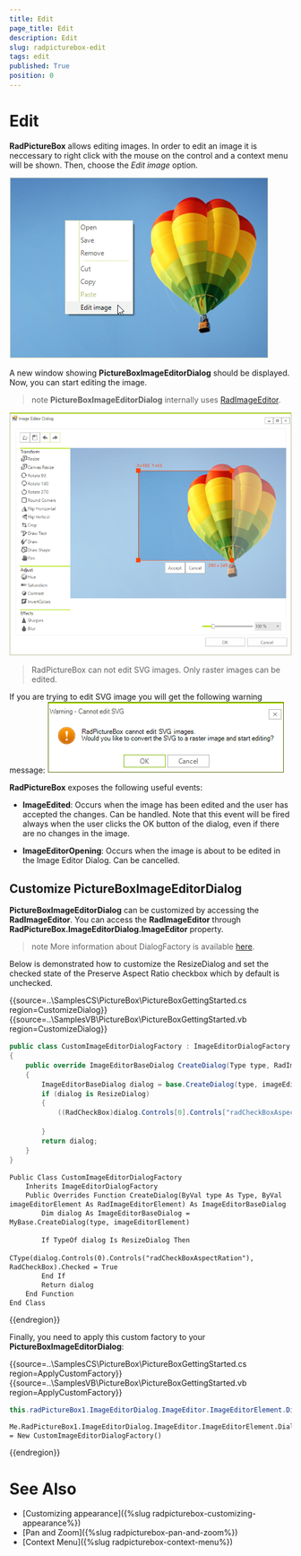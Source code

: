 ```yaml
---
title: Edit
page_title: Edit
description: Edit
slug: radpicturebox-edit
tags: edit
published: True
position: 0
---
```


# Edit

**RadPictureBox** allows editing images. In order to edit an image it is neccessary to right click with the mouse on the control and a context menu will be shown. Then, choose the *Edit image* option.

![picturebox-edit001](images/edit001.png)

A new window showing **PictureBoxImageEditorDialog** should be displayed. Now, you can start editing the image.

>note **PictureBoxImageEditorDialog** internally uses [RadImageEditor](https://docs.telerik.com/devtools/winforms/controls/image-editor/overview).

![picturebox-edit002](images/edit002.png)

> RadPictureBox can not edit SVG images. Only raster images can be edited. 

If you are trying to edit SVG image you will get the following warning message:
![picturebox-edit003](images/edit003.png)

**RadPictureBox** exposes the following useful events:

- **ImageEdited**:  Occurs when the image has been edited and the user has accepted the changes. Can be handled. Note that this event will be fired always when the user clicks the OK button of the dialog, even if there are no changes in the image.

- **ImageEditorOpening**: Occurs when the image is about to be edited in the Image Editor Dialog. Can be cancelled.

## Customize PictureBoxImageEditorDialog 

**PictureBoxImageEditorDialog** can be customized by accessing the **RadImageEditor**. You can access the **RadImageEditor** through **RadPictureBox.ImageEditorDialog.ImageEditor** property. 

>note More information about DialogFactory is available [here](https://docs.telerik.com/devtools/winforms/controls/image-editor/dialog-factory).

Below is demonstrated how to customize the ResizeDialog and set the checked state of the Preserve Aspect Ratio checkbox which by default is unchecked.

{{source=..\SamplesCS\PictureBox\PictureBoxGettingStarted.cs region=CustomizeDialog}} 
{{source=..\SamplesVB\PictureBox\PictureBoxGettingStarted.vb region=CustomizeDialog}} 

````C#
public class CustomImageEditorDialogFactory : ImageEditorDialogFactory
{
    public override ImageEditorBaseDialog CreateDialog(Type type, RadImageEditorElement imageEditorElement)
    {
        ImageEditorBaseDialog dialog = base.CreateDialog(type, imageEditorElement);
        if (dialog is ResizeDialog)
        {
            ((RadCheckBox)dialog.Controls[0].Controls["radCheckBoxAspectRation"]).Checked = true;

        }
        return dialog;
    }
}

````
````VB.NET
Public Class CustomImageEditorDialogFactory
    Inherits ImageEditorDialogFactory
    Public Overrides Function CreateDialog(ByVal type As Type, ByVal imageEditorElement As RadImageEditorElement) As ImageEditorBaseDialog
        Dim dialog As ImageEditorBaseDialog = MyBase.CreateDialog(type, imageEditorElement)

        If TypeOf dialog Is ResizeDialog Then
            CType(dialog.Controls(0).Controls("radCheckBoxAspectRation"), RadCheckBox).Checked = True
        End If
        Return dialog
    End Function
End Class

````

{{endregion}}

Finally, you need to apply this custom factory to your **PictureBoxImageEditorDialog**:

{{source=..\SamplesCS\PictureBox\PictureBoxGettingStarted.cs region=ApplyCustomFactory}} 
{{source=..\SamplesVB\PictureBox\PictureBoxGettingStarted.vb region=ApplyCustomFactory}} 

````C#
this.radPictureBox1.ImageEditorDialog.ImageEditor.ImageEditorElement.DialogFactory = new CustomImageEditorDialogFactory();

````
````VB.NET
Me.RadPictureBox1.ImageEditorDialog.ImageEditor.ImageEditorElement.DialogFactory = New CustomImageEditorDialogFactory()

````

{{endregion}}

# See Also

* [Customizing appearance]({%slug radpicturebox-customizing-appearance%})
* [Pan and Zoom]({%slug radpicturebox-pan-and-zoom%})
* [Context Menu]({%slug radpicturebox-context-menu%})


